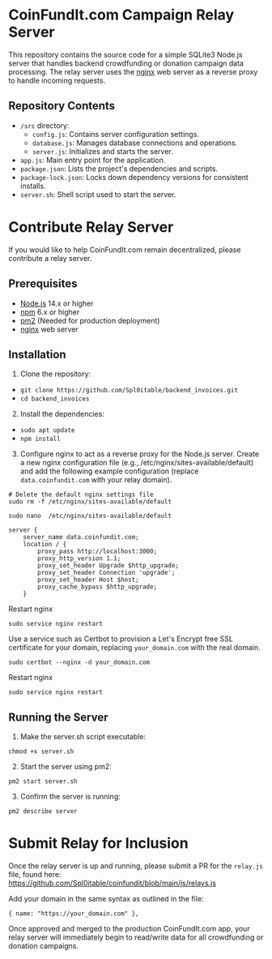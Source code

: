 # CoinFundIt.com Campaign Relay Server

This repository contains the source code for a simple SQLite3 Node.js server that handles backend crowdfunding or donation campaign data processing. The relay server uses the [nginx](https://nginx.org/) web server as a reverse proxy to handle incoming requests.

## Repository Contents

- `/src` directory:
  - `config.js`: Contains server configuration settings.
  - `database.js`: Manages database connections and operations.
  - `server.js`: Initializes and starts the server.
- `app.js`: Main entry point for the application.
- `package.json`: Lists the project's dependencies and scripts.
- `package-lock.json`: Locks down dependency versions for consistent installs.
- `server.sh`: Shell script used to start the server.

# Contribute Relay Server

If you would like to help CoinFundIt.com remain decentralized, please contribute a relay server.

## Prerequisites

- [Node.js](https://nodejs.org/) 14.x or higher
- [npm](https://www.npmjs.com/) 6.x or higher
- [pm2](https://pm2.keymetrics.io/) (Needed for production deployment)
- [nginx](https://nginx.org/) web server

## Installation

1. Clone the repository:

- `git clone https://github.com/Spl0itable/backend_invoices.git`
- `cd backend_invoices`

2. Install the dependencies:

- `sudo apt update`
- `npm install`

3. Configure nginx to act as a reverse proxy for the Node.js server. Create a new nginx configuration file (e.g., /etc/nginx/sites-available/default) and add the following example configuration (replace `data.coinfundit.com` with your relay domain).

```
# Delete the default nginx settings file
sudo rm -f /etc/nginx/sites-available/default
```

`sudo nano  /etc/nginx/sites-available/default`

```
server {
    server_name data.coinfundit.com;
    location / {
        proxy_pass http://localhost:3000;
        proxy_http_version 1.1;
        proxy_set_header Upgrade $http_upgrade;
        proxy_set_header Connection 'upgrade';
        proxy_set_header Host $host;
        proxy_cache_bypass $http_upgrade;
    }
```

Restart nginx

`sudo service nginx restart`

Use a service such as Certbot to provision a Let's Encrypt free SSL certificate for your domain, replacing `your_domain.com` with the real domain.

`sudo certbot --nginx -d your_domain.com`

Restart nginx

`sudo service nginx restart`

## Running the Server

1. Make the server.sh script executable:

`chmod +x server.sh`

2. Start the server using pm2:

`pm2 start server.sh`

3. Confirm the server is running:

`pm2 describe server`

# Submit Relay for Inclusion

Once the relay server is up and running, please submit a PR for the `relay.js` file, found here: https://github.com/Spl0itable/coinfundit/blob/main/js/relays.js

Add your domain in the same syntax as outlined in the file:

`{ name: "https://your_domain.com" },`

Once approved and merged to the production CoinFundIt.com app, your relay server will immediately begin to read/write data for all crowdfunding or donation campaigns. 